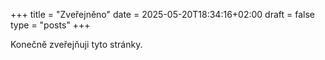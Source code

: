 +++
title = "Zveřejněno"
date = 2025-05-20T18:34:16+02:00
draft = false
type = "posts"
+++

Konečně zveřejňuji tyto stránky.

